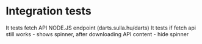 # Integration tests

It tests fetch API NODE.JS endpoint (darts.sulla.hu/darts)
It tests if fetch api still works - shows spinner,
after downloading API content - hide spinner
